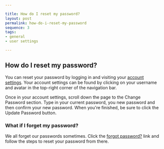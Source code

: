 ```yaml
---

title: How do I reset my password?
layout: post
permalink: how-do-i-reset-my-password 
sequence: 3
tags:
- general
- user settings

---
```

## How do I reset my password? 
You can reset your password by logging in and visiting your [account settings](https://beegit.com/settings). Your account settings can be found by clicking on your username and avatar in the top-right corner of the navigation bar. 

Once in your account settings, scroll down the page to the Change Password section. Type in your current password, you new password and then confirm your new password. When you're finished, be sure to click the Update Password button. 

### What if I forget my password? 
We all forget our passwords sometimes. Click the [forgot password?](https://beegit.com/forgot-password) link and follow the steps to reset your password from there. 
